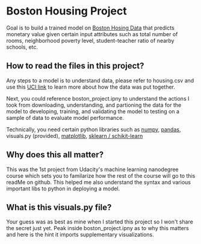 # Boston Housing Project

Goal is to build a trained model on [Boston Hosing Data](https://archive.ics.uci.edu/ml/machine-learning-databases/housing/) that predicts monetary value given certain input attributes such as total number of rooms, neighborhood poverty level, student-teacher ratio of nearby schools, etc.

## How to read the files in this project?

Any steps to a model is to understand data, please refer to housing.csv and use this [UCI link](https://archive.ics.uci.edu/ml/machine-learning-databases/housing/housing.names) to learn more about how the data was put together.

Next, you could reference boston_project.ipny to understand the actions I took from downloading, understanding, and partioning the data for the model to developing, training, and validating the model to testing on a sample of data to evaluate model performance. 

Technically, you need certain python libraries such as [numpy](https://github.com/numpy/numpy), [pandas](https://github.com/pandas-dev/pandas), visuals.py (provided), [matplotlib](), [sklearn / schikit-learn](https://github.com/scikit-learn/scikit-learn)

## **Why does this all matter?**

This was the 1st project from Udacity's machine learning nanodegree course which sets you to familarize how the rest of the course will go to this readMe on github. This helped me also understand the syntax and various important libs to python in deploying a model.



## What is this visuals.py file?

Your guess was as best as mine when I started this project so I won't share the secret just yet. Peak inside boston_project.ipny as to why this matters and here is the hint it imports supplementary visualizations.


